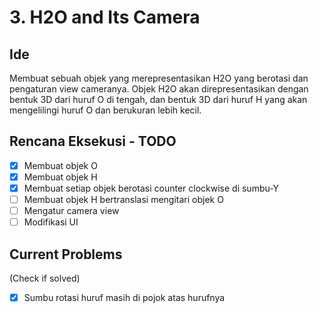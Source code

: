# 3. H2O and Its Camera
## Ide
Membuat sebuah objek yang merepresentasikan H2O yang berotasi dan pengaturan view cameranya. Objek H2O akan direpresentasikan dengan bentuk 3D dari huruf O di tengah, dan bentuk 3D dari huruf H yang akan mengelilingi huruf O dan berukuran lebih kecil.
## Rencana Eksekusi - TODO
- [x] Membuat objek O
- [x] Membuat objek H
- [x] Membuat setiap objek berotasi counter clockwise di sumbu-Y
- [ ] Membuat objek H bertranslasi mengitari objek O
- [ ] Mengatur camera view
- [ ] Modifikasi UI
## Current Problems
(Check if solved)
- [x] Sumbu rotasi huruf masih di pojok atas hurufnya